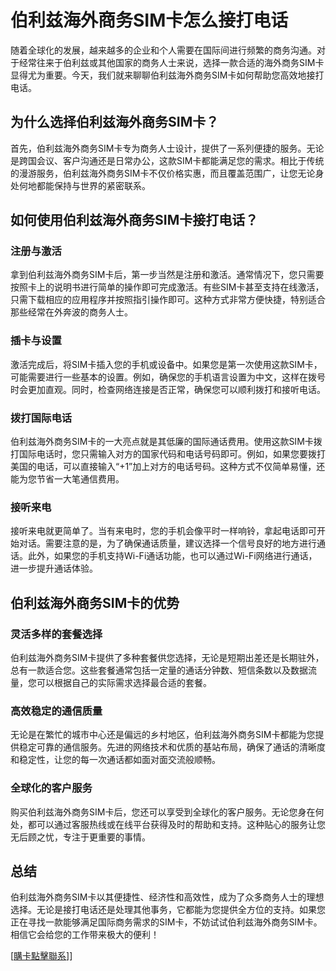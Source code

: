 # 伯利兹海外商务SIM卡怎么接打电话

随着全球化的发展，越来越多的企业和个人需要在国际间进行频繁的商务沟通。对于经常往来于伯利兹或其他国家的商务人士来说，选择一款合适的海外商务SIM卡显得尤为重要。今天，我们就来聊聊伯利兹海外商务SIM卡如何帮助您高效地接打电话。

## 为什么选择伯利兹海外商务SIM卡？

首先，伯利兹海外商务SIM卡专为商务人士设计，提供了一系列便捷的服务。无论是跨国会议、客户沟通还是日常办公，这款SIM卡都能满足您的需求。相比于传统的漫游服务，伯利兹海外商务SIM卡不仅价格实惠，而且覆盖范围广，让您无论身处何地都能保持与世界的紧密联系。

## 如何使用伯利兹海外商务SIM卡接打电话？

### 注册与激活

拿到伯利兹海外商务SIM卡后，第一步当然是注册和激活。通常情况下，您只需要按照卡上的说明书进行简单的操作即可完成激活。有些SIM卡甚至支持在线激活，只需下载相应的应用程序并按照指引操作即可。这种方式非常方便快捷，特别适合那些经常在外奔波的商务人士。

### 插卡与设置

激活完成后，将SIM卡插入您的手机或设备中。如果您是第一次使用这款SIM卡，可能需要进行一些基本的设置。例如，确保您的手机语言设置为中文，这样在拨号时会更加直观。同时，检查网络连接是否正常，确保您可以顺利拨打和接听电话。

### 拨打国际电话

伯利兹海外商务SIM卡的一大亮点就是其低廉的国际通话费用。使用这款SIM卡拨打国际电话时，您只需输入对方的国家代码和电话号码即可。例如，如果您要拨打美国的电话，可以直接输入“+1”加上对方的电话号码。这种方式不仅简单易懂，还能为您节省一大笔通信费用。

### 接听来电

接听来电就更简单了。当有来电时，您的手机会像平时一样响铃，拿起电话即可开始对话。需要注意的是，为了确保通话质量，建议选择一个信号良好的地方进行通话。此外，如果您的手机支持Wi-Fi通话功能，也可以通过Wi-Fi网络进行通话，进一步提升通话体验。

## 伯利兹海外商务SIM卡的优势

### 灵活多样的套餐选择

伯利兹海外商务SIM卡提供了多种套餐供您选择，无论是短期出差还是长期驻外，总有一款适合您。这些套餐通常包括一定量的通话分钟数、短信条数以及数据流量，您可以根据自己的实际需求选择最合适的套餐。

### 高效稳定的通信质量

无论是在繁忙的城市中心还是偏远的乡村地区，伯利兹海外商务SIM卡都能为您提供稳定可靠的通信服务。先进的网络技术和优质的基站布局，确保了通话的清晰度和稳定性，让您的每一次通话都如面对面交流般顺畅。

### 全球化的客户服务

购买伯利兹海外商务SIM卡后，您还可以享受到全球化的客户服务。无论您身在何处，都可以通过客服热线或在线平台获得及时的帮助和支持。这种贴心的服务让您无后顾之忧，专注于更重要的事情。

## 总结

伯利兹海外商务SIM卡以其便捷性、经济性和高效性，成为了众多商务人士的理想选择。无论是接打电话还是处理其他事务，它都能为您提供全方位的支持。如果您正在寻找一款能够满足国际商务需求的SIM卡，不妨试试伯利兹海外商务SIM卡。相信它会给您的工作带来极大的便利！

[[購卡點擊聯系](https://t.me/s/esim1088)]]